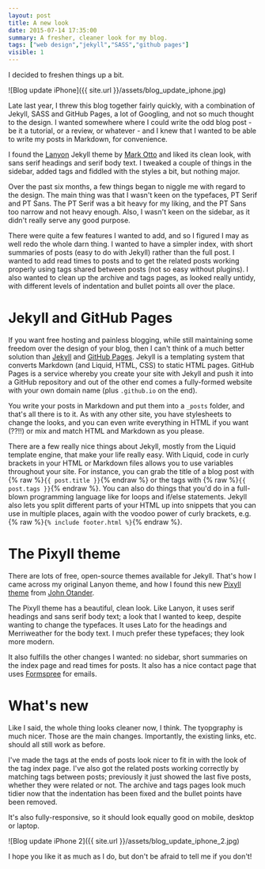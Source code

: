 ```yaml
---
layout: post
title: A new look
date: 2015-07-14 17:35:00
summary: A fresher, cleaner look for my blog.
tags: ["web design","jekyll","SASS","github pages"]
visible: 1
---
```


I decided to freshen things up a bit.

![Blog update iPhone]({{ site.url }}/assets/blog_update_iphone.jpg)

Late last year, I threw this blog together fairly quickly, with a combination of
Jekyll, SASS and GitHub Pages, a lot of Googling, and not so much thought to the design.
I wanted somewhere where I could write the odd blog post - be it a tutorial, or a review,
or whatever - and I knew that I wanted to be able to write my posts in Markdown, for
convenience.

I found the [Lanyon](https://github.com/poole/lanyon) Jekyll theme by
[Mark Otto](https://github.com/mdo) and liked its clean look, with sans serif headings and
serif body text. I tweaked a couple of things in the sidebar, added tags and fiddled with
the styles a bit, but nothing major.

Over the past six months, a few things began to niggle me with regard to the design. The
main thing was that I wasn't keen on the typefaces, PT Serif and PT Sans. The PT Serif
was a bit heavy for my liking, and the PT Sans too narrow and not heavy enough. Also, I
wasn't keen on the sidebar, as it didn't really serve any good purpose.

There were quite a few features I wanted to add, and so I figured I may as well redo the
whole darn thing. I wanted to have a simpler index, with short summaries of
posts (easy to do with Jekyll) rather than the full post. I wanted to add read times to
posts and to get the related posts working properly using tags shared between posts
(not so easy without plugins). I also wanted to clean up the archive and tags pages, as
looked really untidy, with different levels of indentation and bullet points all over the
place.

# Jekyll and GitHub Pages

If you want free hosting and painless blogging, while still maintaining some freedom over
the design of your blog, then I can't think of a much better solution than
[Jekyll](http://jekyllrb.com) and [GitHub Pages](https://pages.github.com). Jekyll is a
templating system that converts Markdown (and Liquid, HTML, CSS) to static HTML pages.
GitHub Pages is a service whereby you create your site with Jekyll and push it into a
GitHub repository and out of the other end comes a fully-formed website with your own
domain name (plus `.github.io` on the end).

You write your posts in Markdown and put them into a `_posts` folder, and that's all there
is to it. As with any other site, you have stylesheets to change the looks, and you can
even write everything in HTML if you want (??!!) or mix and match HTML and Markdown as you
please.

There are a few really nice things about Jekyll, mostly from the Liquid template engine,
that make your life really easy. With Liquid, code in curly brackets in your HTML or
Markdown files allows you to use variables throughout your site. For instance, you can
grab the title of a blog post with {% raw %}`{{ post.title }}`{% endraw %} or the tags
with {% raw %}`{{ post.tags }}`{% endraw %}.
You can also do things that you'd do in a full-blown programming language like for loops
and if/else statements. Jekyll also lets you split different parts of your HTML up into
snippets that you can use in multiple places, again with the voodoo power of curly brackets,
e.g. {% raw %}`{% include footer.html %}`{% endraw %}.

# The Pixyll theme

There are lots of free, open-source themes available for Jekyll. That's how I came across
my original Lanyon theme, and how I found this new [Pixyll theme](http://pixyll.com) from
[John Otander](http://johnotander.com/).

The Pixyll theme has a beautiful, clean look. Like Lanyon, it uses serif headings and sans
serif body text; a look that I wanted to keep, despite wanting to change the typefaces. It
uses Lato for the headings and Merriweather for the body text. I much prefer these typefaces;
they look more modern.

It also fulfills the other changes I wanted: no sidebar, short summaries on the index page
and read times for posts. It also has a nice contact page that uses
[Formspree](http://formspree.io) for emails.

# What's new

Like I said, the whole thing looks cleaner now, I think. The tyopgraphy is much nicer. Those
are the main changes. Importantly, the existing links, etc. should all still work as before.

I've made the tags at the ends of posts look nicer to fit in with the look of the tag index
page. I've also got the related posts working correctly by matching tags between posts;
previously it just showed the last five posts, whether they were related or not. The archive
and tags pages look much tidier now that the indentation has been fixed and the bullet points
have been removed.

It's also fully-responsive, so it should look equally good on mobile, desktop or laptop.

![Blog update iPhone 2]({{ site.url }}/assets/blog_update_iphone_2.jpg)

I hope you like it as much as I do, but don't be afraid to tell me if you don't!
